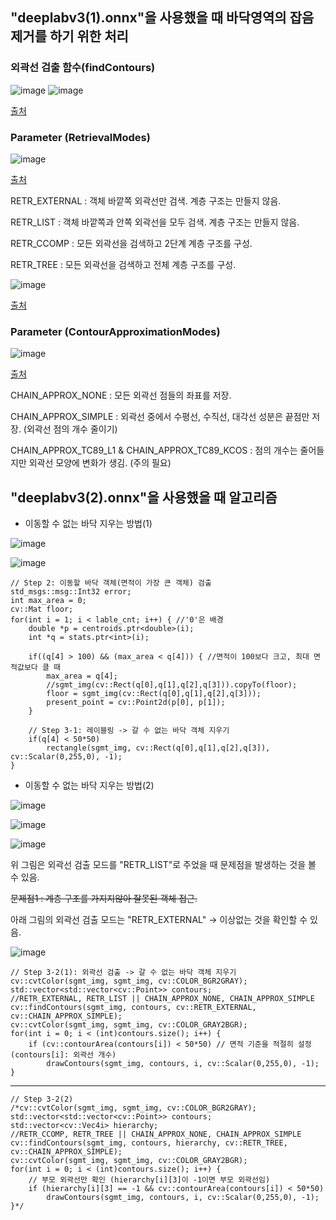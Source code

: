 ## "deeplabv3(1).onnx"을 사용했을 때 바닥영역의 잡음 제거를 하기 위한 처리

### 외곽선 검출 함수(findContours)

![image](https://github.com/user-attachments/assets/4142e60c-faae-44dd-8d5c-c647150a91f2)
![image](https://github.com/user-attachments/assets/9296ce57-9348-4df0-8901-dee47222ad3f)

[출처](https://docs.opencv.org/4.x/d3/dc0/group__imgproc__shape.html#gadf1ad6a0b82947fa1fe3c3d497f260e0)


### Parameter (RetrievalModes)
![image](https://github.com/user-attachments/assets/a8926abb-8e3f-4082-ba94-6856094da1aa)

[출처](https://docs.opencv.org/4.x/d3/dc0/group__imgproc__shape.html#ga819779b9857cc2f8601e6526a3a5bc71)

RETR_EXTERNAL : 객체 바깥쪽 외곽선만 검색. 계층 구조는 만들지 않음.

RETR_LIST : 객체 바깥쪽과 안쪽 외곽선을 모두 검색. 계층 구조는 만들지 않음.

RETR_CCOMP : 모든 외곽선을 검색하고 2단계 계층 구조를 구성.

RETR_TREE : 모든 외곽선을 검색하고 전체 계층 구조를 구성.

![image](https://github.com/user-attachments/assets/96a63d4b-0e51-4fc3-90e7-6ea7066a7544)

[출처](https://shpark98.github.io/devcourse-til/230427-3.-%EB%A0%88%EC%9D%B4%EB%B8%94%EB%A7%81%EA%B3%BC-%EC%99%B8%EA%B3%BD%EC%84%A0-%EA%B2%80%EC%B6%9C-%EB%B0%8F-OpenCV-%EC%99%B8%EA%B3%BD%EC%84%A0-%ED%95%A8%EC%88%98%EC%99%80-%EC%9D%91%EC%9A%A9/)


### Parameter (ContourApproximationModes)
![image](https://github.com/user-attachments/assets/d2f6459a-ec0c-4046-be2c-19fdd5ed6dd0)

[출처](https://docs.opencv.org/4.x/d3/dc0/group__imgproc__shape.html#ga4303f45752694956374734a03c54d5ff)


CHAIN_APPROX_NONE : 모든 외곽선 점들의 좌표를 저장.

CHAIN_APPROX_SIMPLE : 외곽선 중에서 수평선, 수직선, 대각선 성분은 끝점만 저장. (외곽선 점의 개수 줄이기)

CHAIN_APPROX_TC89_L1 & CHAIN_APPROX_TC89_KCOS : 점의 개수는 줄어들지만 외곽선 모양에 변화가 생김. (주의 필요)





## "deeplabv3(2).onnx"을 사용했을 때 알고리즘

+ 이동할 수 없는 바닥 지우는 방법(1)

![image](https://github.com/user-attachments/assets/6de4527a-07d1-4b97-8cab-2c8d46835330)

![image](https://github.com/user-attachments/assets/4386984f-98cb-48d2-b3ca-32acae2137e9)


    // Step 2: 이동할 바닥 객체(면적이 가장 큰 객체) 검출
    std_msgs::msg::Int32 error;
    int max_area = 0;
    cv::Mat floor;
    for(int i = 1; i < lable_cnt; i++) { //'0'은 배경
        double *p = centroids.ptr<double>(i);
        int *q = stats.ptr<int>(i);

        if((q[4] > 100) && (max_area < q[4])) { //면적이 100보다 크고, 최대 면적값보다 클 때
            max_area = q[4];
            //sgmt_img(cv::Rect(q[0],q[1],q[2],q[3])).copyTo(floor);
            floor = sgmt_img(cv::Rect(q[0],q[1],q[2],q[3]));
            present_point = cv::Point2d(p[0], p[1]);
        }
        
        // Step 3-1: 레이블링 -> 갈 수 없는 바닥 객체 지우기
        if(q[4] < 50*50)
            rectangle(sgmt_img, cv::Rect(q[0],q[1],q[2],q[3]), cv::Scalar(0,255,0), -1);
    }


+ 이동할 수 없는 바닥 지우는 방법(2)

![image](https://github.com/user-attachments/assets/b151d36b-e872-45b5-bed2-653805d59342)

![image](https://github.com/user-attachments/assets/fc45c4e7-debc-44de-a6fa-afbc0305e866)

![image](https://github.com/user-attachments/assets/13fca863-0885-4989-af50-fea98b72dbe3)

위 그림은 외곽선 검출 모드를 "RETR_LIST"로 주었을 때 문제점을 발생하는 것을 볼 수 있음.

~~문제점1 : 계층 구조를 가지지않아 잘못된 객체 접근.~~

아래 그림의 외곽선 검출 모드는 "RETR_EXTERNAL" -> 이상없는 것을 확인할 수 있음.

![image](https://github.com/user-attachments/assets/c0e8f679-82e0-47f7-b89f-8fd8395b8a67)


    // Step 3-2(1): 외곽선 검출 -> 갈 수 없는 바닥 객체 지우기
    cv::cvtColor(sgmt_img, sgmt_img, cv::COLOR_BGR2GRAY);
    std::vector<std::vector<cv::Point>> contours;
    //RETR_EXTERNAL, RETR_LIST || CHAIN_APPROX_NONE, CHAIN_APPROX_SIMPLE
    cv::findContours(sgmt_img, contours, cv::RETR_EXTERNAL, cv::CHAIN_APPROX_SIMPLE);
    cv::cvtColor(sgmt_img, sgmt_img, cv::COLOR_GRAY2BGR);
    for(int i = 0; i < (int)contours.size(); i++) {
        if (cv::contourArea(contours[i]) < 50*50) // 면적 기준을 적절히 설정 (contours[i]: 외곽선 개수)
            drawContours(sgmt_img, contours, i, cv::Scalar(0,255,0), -1);
    }

-------------------------------------------------------------------------------------------------------
    
    // Step 3-2(2)
    /*cv::cvtColor(sgmt_img, sgmt_img, cv::COLOR_BGR2GRAY);
    std::vector<std::vector<cv::Point>> contours;
    std::vector<cv::Vec4i> hierarchy;
    //RETR_CCOMP, RETR_TREE || CHAIN_APPROX_NONE, CHAIN_APPROX_SIMPLE
    cv::findContours(sgmt_img, contours, hierarchy, cv::RETR_TREE, cv::CHAIN_APPROX_SIMPLE);
    cv::cvtColor(sgmt_img, sgmt_img, cv::COLOR_GRAY2BGR);
    for(int i = 0; i < (int)contours.size(); i++) {
        // 부모 외곽선만 확인 (hierarchy[i][3]이 -1이면 부모 외곽선임)
        if (hierarchy[i][3] == -1 && cv::contourArea(contours[i]) < 50*50)
            drawContours(sgmt_img, contours, i, cv::Scalar(0,255,0), -1);
    }*/


